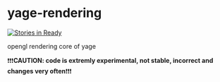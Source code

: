 yage-rendering
==============
[![Stories in Ready](https://badge.waffle.io/maxdaten/yage.png?label=ready&title=Ready)](http://waffle.io/maxdaten/yage)

opengl rendering core of yage

:exclamation::exclamation::exclamation:**CAUTION: code is extremly experimental, not stable, incorrect and changes very often**:exclamation::exclamation::exclamation:

